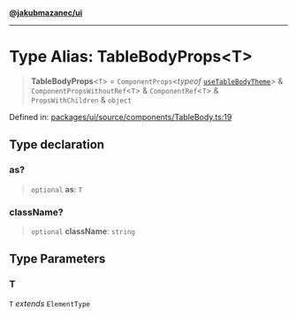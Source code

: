 [**@jakubmazanec/ui**](../README.md)

---

# Type Alias: TableBodyProps\<T\>

> **TableBodyProps**\<`T`\> = `ComponentProps`\<_typeof_
> [`useTableBodyTheme`](../variables/useTableBodyTheme.md)\> & `ComponentPropsWithoutRef`\<`T`\> &
> `ComponentRef`\<`T`\> & `PropsWithChildren` & `object`

Defined in:
[packages/ui/source/components/TableBody.ts:19](https://github.com/jakubmazanec/tools/blob/6fe16df773d5da14c29261ea934e72b3f99fabb7/packages/ui/source/components/TableBody.ts#L19)

## Type declaration

### as?

> `optional` **as**: `T`

### className?

> `optional` **className**: `string`

## Type Parameters

### T

`T` _extends_ `ElementType`
